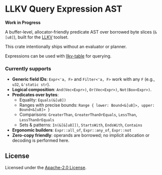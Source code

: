 # LLKV Query Expression AST

**Work in Progress**

A buffer-level, allocator-friendly predicate AST over borrowed byte slices (`&[u8]`), built for the [LLKV](https://github.com/jzombie/rust-llkv) toolset.

This crate intentionally ships without an evaluator or planner.

Expressions can be used with [llkv-table](../llkv-table/) for querying.

### Currently supports
- **Generic field IDs**: `Expr<'a, F>` and `Filter<'a, F>` work with any `F` (e.g., `u32`, `&'static str`).
- **Logical composition**: `And(Vec<Expr>)`, `Or(Vec<Expr>)`, `Not(Box<Expr>)`.
- **Predicates over bytes**:
  - Equality: `Equals(&[u8])`
  - Ranges with precise bounds: `Range { lower: Bound<&[u8]>, upper: Bound<&[u8]> }`
  - Comparisons: `GreaterThan`, `GreaterThanOrEquals`, `LessThan`, `LessThanOrEquals`
  - Sets & patterns: `In(&[&[u8]])`, `StartsWith`, `EndsWith`, `Contains`
- **Ergonomic builders**: `Expr::all_of`, `Expr::any_of`, `Expr::not`
- **Zero-copy friendly**: operands are borrowed; no implicit allocation or decoding is performed here.


## License

Licensed under the [Apache-2.0 License](../LICENSE).
